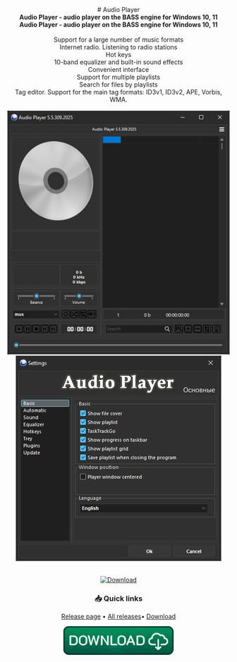 <div align="center">
# Audio Player
</div>
<div align=center><b>Audio Player - audio player on the BASS engine for Windows 10, 11</b><br></div>

<div align=center>
<b>Audio Player - audio player on the BASS engine for Windows 10, 11</b><br></br>
Support for a large number of music formats</br>
Internet radio. Listening to radio stations</br>
Hot keys</br>
10-band equalizer and built-in sound effects</br>
Convenient interface</br>
Support for multiple playlists</br>
Search for files by playlists</br>
Tag editor. Support for the main tag formats: ID3v1, ID3v2, APE, Vorbis, WMA.<br><br>
</div>

<div align="center">
  <img src=https://raw.githubusercontent.com/markovuser/Audio-Player/main/assets/audioplayer.jpg>
  <img src=https://raw.githubusercontent.com/markovuser/Audio-Player/main/assets/option.jpg><br><br>
</div>

<div align="center">

[![Download](https://img.shields.io/github/v/release/username/repository?style=for-the-badge&logo=github)](https://github.com/markovuser/Audio-Player/releases/latest)

</div>

<div align="center">

### 📥 Quick links
[Release page](https://github.com/markovuser/Audio-Player/releases/latest) • 
[All releases](https://github.com/markovuser/Audio-Player/releases)• 
[Download](https://github.com/markovuser/Audio-Player/releases/latest/download/Audio.Player.setup.exe)

</div>
<div align="center">
  
[<img src="https://raw.githubusercontent.com/markovuser/Audio-Player/main/assets/download.png" width="250" alt="Download">](https://github.com/markovuser/Audio-Player/releases/latest/download/Audio.Player.setup.exe)

</div>
